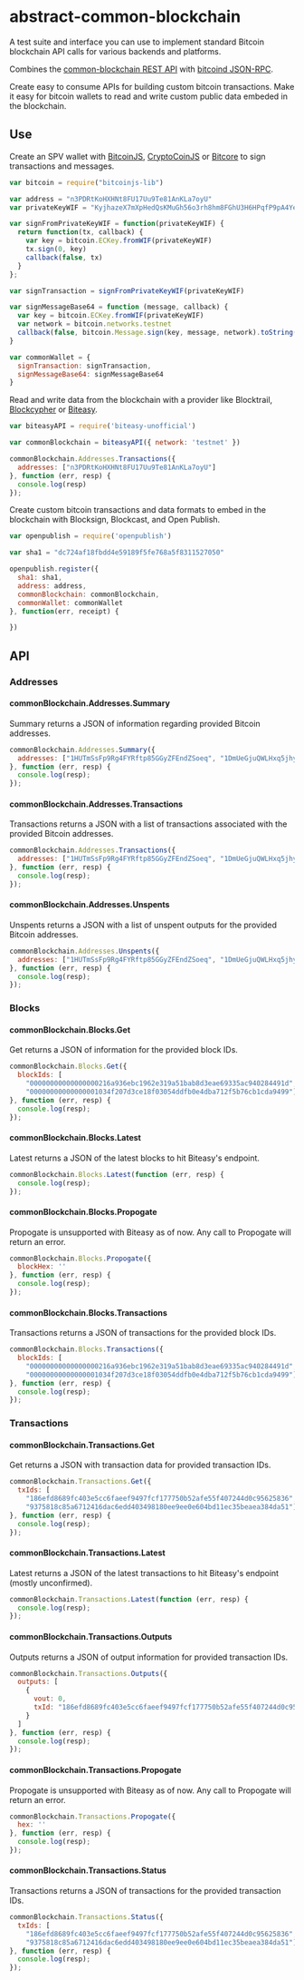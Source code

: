 # abstract-common-blockchain
A test suite and interface you can use to implement standard Bitcoin blockchain API calls for various backends and platforms.

Combines the [common-blockchain REST API](https://github.com/common-blockchain/common-blockchain) with [bitcoind JSON-RPC](https://bitcoin.org/en/developer-reference#getrawtransaction).

Create easy to consume APIs for building custom bitcoin transactions. Make it easy for bitcoin wallets to read and write custom public data embeded in the blockchain.

## Use

Create an SPV wallet with [BitcoinJS](https://github.com/bitcoinjs/bitcoinjs-lib), [CryptoCoinJS](https://github.com/cryptocoinjs/cryptocoin) or [Bitcore](https://github.com/bitpay/bitcore) to sign transactions and messages.

```javascript
var bitcoin = require("bitcoinjs-lib")

var address = "n3PDRtKoHXHNt8FU17Uu9Te81AnKLa7oyU"
var privateKeyWIF = "KyjhazeX7mXpHedQsKMuGh56o3rh8hm8FGhU3H6HPqfP9pA4YeoS"

var signFromPrivateKeyWIF = function(privateKeyWIF) {
  return function(tx, callback) {
    var key = bitcoin.ECKey.fromWIF(privateKeyWIF)
    tx.sign(0, key)
    callback(false, tx)
  }
};

var signTransaction = signFromPrivateKeyWIF(privateKeyWIF)

var signMessageBase64 = function (message, callback) {
  var key = bitcoin.ECKey.fromWIF(privateKeyWIF)
  var network = bitcoin.networks.testnet
  callback(false, bitcoin.Message.sign(key, message, network).toString('base64'))
}

var commonWallet = {
  signTransaction: signTransaction,
  signMessageBase64: signMessageBase64
}
```

Read and write data from the blockchain with a provider like Blocktrail, [Blockcypher](https://github.com/andrewmalta13/blockcypher-unoffical) or [Biteasy](https://github.com/howardwu/biteasy-unofficial).

```javascript
var biteasyAPI = require('biteasy-unofficial')

var commonBlockchain = biteasyAPI({ network: 'testnet' })

commonBlockchain.Addresses.Transactions({
  addresses: ["n3PDRtKoHXHNt8FU17Uu9Te81AnKLa7oyU"]
}, function (err, resp) {
  console.log(resp)
});
```

Create custom bitcoin transactions and data formats to embed in the blockchain with Blocksign, Blockcast, and Open Publish.

```javascript
var openpublish = require('openpublish')

var sha1 = "dc724af18fbdd4e59189f5fe768a5f8311527050"

openpublish.register({
  sha1: sha1,
  address: address,
  commonBlockchain: commonBlockchain,
  commonWallet: commonWallet
}, function(err, receipt) {

})
```

## API

### Addresses

#### commonBlockchain.Addresses.Summary
Summary returns a JSON of information regarding provided Bitcoin addresses.
```javascript
commonBlockchain.Addresses.Summary({
  addresses: ["1HUTmSsFp9Rg4FYRftp85GGyZFEndZSoeq", "1DmUeGjuQWLHxq5jhyn3uPCD9N16Ar9xGw"]
}, function (err, resp) {
  console.log(resp);
});
```

#### commonBlockchain.Addresses.Transactions
Transactions returns a JSON with a list of transactions associated with the provided Bitcoin addresses.
```javascript
commonBlockchain.Addresses.Transactions({
  addresses: ["1HUTmSsFp9Rg4FYRftp85GGyZFEndZSoeq", "1DmUeGjuQWLHxq5jhyn3uPCD9N16Ar9xGw"]
}, function (err, resp) {
  console.log(resp);
});
```

#### commonBlockchain.Addresses.Unspents
Unspents returns a JSON with a list of unspent outputs for the provided Bitcoin addresses.

```javascript
commonBlockchain.Addresses.Unspents({
  addresses: ["1HUTmSsFp9Rg4FYRftp85GGyZFEndZSoeq", "1DmUeGjuQWLHxq5jhyn3uPCD9N16Ar9xGw"]
}, function (err, resp) {
  console.log(resp);
});
```

### Blocks

#### commonBlockchain.Blocks.Get
Get returns a JSON of information for the provided block IDs.
```javascript
commonBlockchain.Blocks.Get({
  blockIds: [
    "00000000000000000216a936ebc1962e319a51bab8d3eae69335ac940284491d", 
    "00000000000000001034f207d3ce18f03054ddfb0e4dba712f5b76cb1cda9499"]
}, function (err, resp) {
  console.log(resp);
});
```

#### commonBlockchain.Blocks.Latest
Latest returns a JSON of the latest blocks to hit Biteasy's endpoint.
```javascript
commonBlockchain.Blocks.Latest(function (err, resp) {
  console.log(resp);
});
```

#### commonBlockchain.Blocks.Propogate
Propogate is unsupported with Biteasy as of now. Any call to Propogate will return an error.
```javascript
commonBlockchain.Blocks.Propogate({
  blockHex: ''
}, function (err, resp) {
  console.log(resp);
});
```

#### commonBlockchain.Blocks.Transactions
Transactions returns a JSON of transactions for the provided block IDs.
```javascript
commonBlockchain.Blocks.Transactions({
  blockIds: [
    "00000000000000000216a936ebc1962e319a51bab8d3eae69335ac940284491d",
    "00000000000000001034f207d3ce18f03054ddfb0e4dba712f5b76cb1cda9499"]
}, function (err, resp) {
  console.log(resp);
});
```

### Transactions

#### commonBlockchain.Transactions.Get
Get returns a JSON with transaction data for provided transaction IDs.
```javascript
commonBlockchain.Transactions.Get({
  txIds: [
    "186efd8689fc403e5cc6faeef9497fcf177750b52afe55f407244d0c95625836",
    "9375818c85a6712416dac6edd403498180ee9ee0e604bd11ec35beaea384da51"]
}, function (err, resp) {
  console.log(resp);
});
```

#### commonBlockchain.Transactions.Latest
Latest returns a JSON of the latest transactions to hit Biteasy's endpoint (mostly unconfirmed).
```javascript
commonBlockchain.Transactions.Latest(function (err, resp) {
  console.log(resp);
});
```

#### commonBlockchain.Transactions.Outputs
Outputs returns a JSON of output information for provided transaction IDs.
```javascript
commonBlockchain.Transactions.Outputs({
  outputs: [
    {
      vout: 0,
      txId: "186efd8689fc403e5cc6faeef9497fcf177750b52afe55f407244d0c95625836"
    }
  ]
}, function (err, resp) {
  console.log(resp);
});
```

#### commonBlockchain.Transactions.Propogate
Propogate is unsupported with Biteasy as of now. Any call to Propogate will return an error.
```javascript
commonBlockchain.Transactions.Propogate({
  hex: ''
}, function (err, resp) {
  console.log(resp);
});
```

#### commonBlockchain.Transactions.Status
Transactions returns a JSON of transactions for the provided transaction IDs.
```javascript
commonBlockchain.Transactions.Status({
  txIds: [
    "186efd8689fc403e5cc6faeef9497fcf177750b52afe55f407244d0c95625836",
    "9375818c85a6712416dac6edd403498180ee9ee0e604bd11ec35beaea384da51"]
}, function (err, resp) {
  console.log(resp);
});
```
